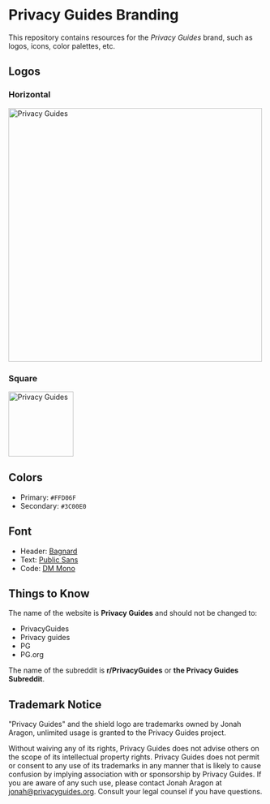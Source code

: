 # Privacy Guides Branding

This repository contains resources for the *Privacy Guides* brand, such as logos, icons, color palettes, etc.

## Logos
<!-- markdownlint-disable MD033 -->

### Horizontal

<picture>
    <source media="(prefers-color-scheme: dark)" srcset="https://raw.githubusercontent.com/privacyguides/brand/main/SVG/Logo/privacy-guides-logo-dark.svg">
    <img alt="Privacy Guides" width="500px" src="https://raw.githubusercontent.com/privacyguides/brand/main/SVG/Logo/privacy-guides-logo.svg">
</picture>

### Square

<picture>
    <source media="(prefers-color-scheme: dark)" srcset="https://raw.githubusercontent.com/privacyguides/brand/main/SVG/Square/pg-mono-dark.svg">
    <img alt="Privacy Guides" width="128px" src="https://raw.githubusercontent.com/privacyguides/brand/main/SVG/Square/pg-yellow.svg">
</picture>

## Colors

- Primary: `#FFD06F`
- Secondary: `#3C00E0`

## Font

- Header: [Bagnard](/WOFF/bagnard/)
- Text: [Public Sans](/WOFF/public_sans/)
- Code: [DM Mono](/WOFF/dm_mono/)

## Things to Know

The name of the website is **Privacy Guides** and should not be changed to:

- PrivacyGuides
- Privacy guides
- PG
- PG.org

The name of the subreddit is **r/PrivacyGuides** or **the Privacy Guides Subreddit**.

## Trademark Notice

"Privacy Guides" and the shield logo are trademarks owned by Jonah Aragon, unlimited usage is granted to the Privacy Guides project.

Without waiving any of its rights, Privacy Guides does not advise others on the scope of its intellectual property rights. Privacy Guides does not permit or consent to any use of its trademarks in any manner that is likely to cause confusion by implying association with or sponsorship by Privacy Guides. If you are aware of any such use, please contact Jonah Aragon at jonah@privacyguides.org. Consult your legal counsel if you have questions.
